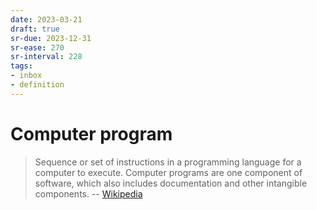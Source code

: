 ```yaml
---
date: 2023-03-21
draft: true
sr-due: 2023-12-31
sr-ease: 270
sr-interval: 228
tags:
- inbox
- definition
---
```


# Computer program

> Sequence or set of instructions in a programming language for a computer to execute.
> Computer programs are one component of software, which also includes documentation and other intangible components.
> -- [Wikipedia](https://en.wikipedia.org/wiki/Computer_program)